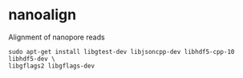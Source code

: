 # nanoalign
Alignment of nanopore reads

```
sudo apt-get install libgtest-dev libjsoncpp-dev libhdf5-cpp-10 libhdf5-dev \
libgflags2 libgflags-dev
```
